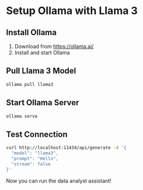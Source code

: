 # Setup Ollama with Llama 3

## Install Ollama

1. Download from https://ollama.ai/
2. Install and start Ollama

## Pull Llama 3 Model

```bash
ollama pull llama3
```

## Start Ollama Server

```bash
ollama serve
```

## Test Connection

```bash
curl http://localhost:11434/api/generate -d '{
  "model": "llama3",
  "prompt": "Hello",
  "stream": false
}'
```

Now you can run the data analyst assistant!